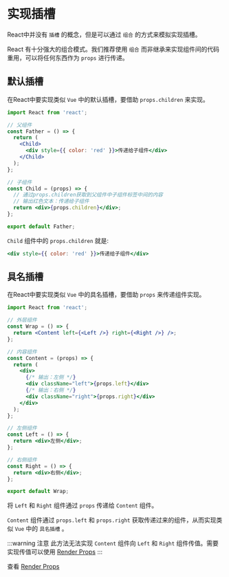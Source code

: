 # 实现插槽

React中并没有 `插槽` 的概念，但是可以通过 `组合` 的方式来模拟实现插槽。

React 有十分强大的组合模式。我们推荐使用 `组合` 而非继承来实现组件间的代码重用，可以将任何东西作为 `props` 进行传递。

## 默认插槽

在React中要实现类似 `Vue` 中的默认插槽，要借助 `props.children` 来实现。

```jsx
import React from 'react';

// 父组件
const Father = () => {
  return (
    <Child>
      <div style={{ color: 'red' }}>传递给子组件</div>
    </Child>
  );
};

// 子组件
const Child = (props) => {
  // 通过props.children获取到父组件中子组件标签中间的内容
  // 输出红色文本：传递给子组件
  return <div>{props.children}</div>;
};

export default Father;
```

`Child` 组件中的 `props.children` 就是:

```jsx
<div style={{ color: 'red' }}>传递给子组件</div>
```

## 具名插槽

在React中要实现类似 `Vue` 中的具名插槽，要借助 `props` 来传递组件实现。

```jsx
import React from 'react';

// 外层组件
const Wrap = () => {
  return <Content left={<Left />} right={<Right />} />;
};

// 内容组件
const Content = (props) => {
  return (
    <div>
      {/* 输出：左侧 */}
      <div className="left">{props.left}</div>
      {/* 输出：右侧 */}
      <div className="right">{props.right}</div>
    </div>
  );
};

// 左侧组件
const Left = () => {
  return <div>左侧</div>;
};

// 右侧组件
const Right = () => {
  return <div>右侧</div>;
};

export default Wrap;
```

将 `Left` 和 `Right` 组件通过 `props` 传递给 `Content` 组件。

`Content` 组件通过 `props.left` 和 `props.right` 获取传递过来的组件，从而实现类似 `Vue` 中的 `具名插槽` 。

:::warning 注意
此方法无法实现 `Content` 组件向 `Left` 和 `Right` 组件传值。需要实现传值可以使用 [Render Props](#render-props)
:::

查看 [Render Props](#render-props)
